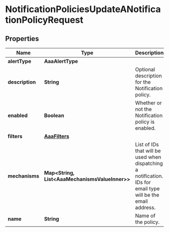 

# NotificationPoliciesUpdateANotificationPolicyRequest


## Properties

| Name | Type | Description | Notes |
|------------ | ------------- | ------------- | -------------|
|**alertType** | **AaaAlertType** |  |  [optional] |
|**description** | **String** | Optional description for the Notification policy. |  [optional] |
|**enabled** | **Boolean** | Whether or not the Notification policy is enabled. |  [optional] |
|**filters** | [**AaaFilters**](AaaFilters.md) |  |  [optional] |
|**mechanisms** | **Map&lt;String, List&lt;AaaMechanismsValueInner&gt;&gt;** | List of IDs that will be used when dispatching a notification. IDs for email type will be the email address. |  [optional] |
|**name** | **String** | Name of the policy. |  [optional] |



